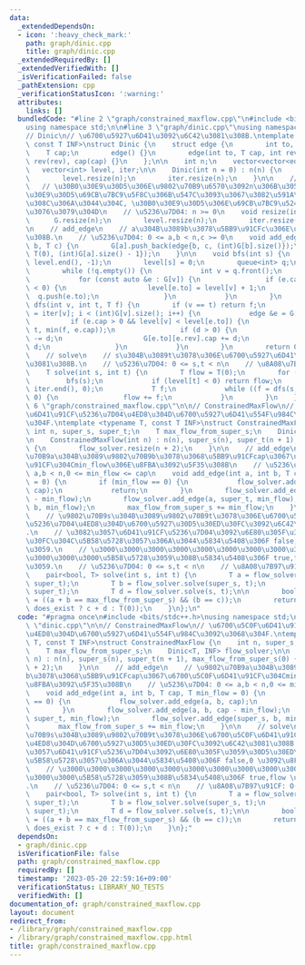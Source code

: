 ```yaml
---
data:
  _extendedDependsOn:
  - icon: ':heavy_check_mark:'
    path: graph/dinic.cpp
    title: graph/dinic.cpp
  _extendedRequiredBy: []
  _extendedVerifiedWith: []
  _isVerificationFailed: false
  _pathExtension: cpp
  _verificationStatusIcon: ':warning:'
  attributes:
    links: []
  bundledCode: "#line 2 \"graph/constrained_maxflow.cpp\"\n#include <bits/stdc++.h>\n\
    using namespace std;\n\n#line 3 \"graph/dinic.cpp\"\nusing namespace std;\n\n\
    // Dinic\n// \u6700\u5927\u6D41\u3092\u6C42\u3081\u308B.\ntemplate <typename T,\
    \ const T INF>\nstruct Dinic {\n    struct edge {\n        int to, rev;\n    \
    \    T cap;\n        edge() {}\n        edge(int to, T cap, int rev) : to(to),\
    \ rev(rev), cap(cap) {}\n    };\n\n    int n;\n    vector<vector<edge>> G;\n \
    \   vector<int> level, iter;\n\n    Dinic(int n = 0) : n(n) {\n        G.resize(n);\n\
    \        level.resize(n);\n        iter.resize(n);\n    }\n\n    // resize\n \
    \   // \u30B0\u30E9\u30D5\u306E\u9802\u70B9\u6570\u3092n\u306B\u3059\u308B. \u30B0\
    \u30E9\u30D5\u69CB\u7BC9\u5F8C\u306B\u547C\u3093\u3067\u3082\u591A\u5206\u58CA\
    \u308C\u306A\u3044\u304C, \u30B0\u30E9\u30D5\u306E\u69CB\u7BC9\u524D\u306B\u547C\
    \u3076\u3079\u304D\n    // \u5236\u7D04: n >= 0\n    void resize(int n) {\n  \
    \      G.resize(n);\n        level.resize(n);\n        iter.resize(n);\n    }\n\
    \n    // add_edge\n    // a\u304B\u3089b\u3078\u5BB9\u91CFc\u306E\u8FBA\u3092\u306F\
    \u308B.\n    // \u5236\u7D04: 0 <= a,b < n,c >= 0\n    void add_edge(int a, int\
    \ b, T c) {\n        G[a].push_back(edge{b, c, (int)G[b].size()});\n        G[b].push_back(edge{a,\
    \ T(0), (int)G[a].size() - 1});\n    }\n\n    void bfs(int s) {\n        fill(level.begin(),\
    \ level.end(), -1);\n        level[s] = 0;\n        queue<int> q;\n        q.push(s);\n\
    \        while (!q.empty()) {\n            int v = q.front();\n            q.pop();\n\
    \            for (const auto &e : G[v]) {\n                if (e.cap > 0 && level[e.to]\
    \ < 0) {\n                    level[e.to] = level[v] + 1;\n                  \
    \  q.push(e.to);\n                }\n            }\n        }\n    }\n\n    T\
    \ dfs(int v, int t, T f) {\n        if (v == t) return f;\n        for (int &i\
    \ = iter[v]; i < (int)G[v].size(); i++) {\n            edge &e = G[v][i];\n  \
    \          if (e.cap > 0 && level[v] < level[e.to]) {\n                T d = dfs(e.to,\
    \ t, min(f, e.cap));\n                if (d > 0) {\n                    e.cap\
    \ -= d;\n                    G[e.to][e.rev].cap += d;\n                    return\
    \ d;\n                }\n            }\n        }\n        return 0;\n    }\n\n\
    \    // solve\n    // s\u304B\u3089t\u3078\u306E\u6700\u5927\u6D41\u3092\u6C42\
    \u3081\u308B.\n    // \u5236\u7D04: 0 <= s,t < n\n    // \u8A08\u7B97\u91CF: O(|V|^2|E|)\n\
    \    T solve(int s, int t) {\n        T flow = T(0);\n        for (;;) {\n   \
    \         bfs(s);\n            if (level[t] < 0) return flow;\n            fill(iter.begin(),\
    \ iter.end(), 0);\n            T f;\n            while ((f = dfs(s, t, INF)) >\
    \ 0) {\n                flow += f;\n            }\n        }\n    }\n};\n#line\
    \ 6 \"graph/constrained_maxflow.cpp\"\n\n// ConstrainedMaxFlow\n// \u6700\u5C0F\
    \u6D41\u91CF\u5236\u7D04\u4ED8\u304D\u6700\u5927\u6D41\u554F\u984C\u3092\u3068\
    \u304F.\ntemplate <typename T, const T INF>\nstruct ConstrainedMaxFlow {\n   \
    \ int n, super_s, super_t;\n    T max_flow_from_super_s;\n    Dinic<T, INF> flow_solver;\n\
    \n    ConstrainedMaxFlow(int n) : n(n), super_s(n), super_t(n + 1), max_flow_from_super_s(0)\
    \ {\n        flow_solver.resize(n + 2);\n    }\n\n    // add_edge\n    // \u9802\
    \u70B9a\u304B\u3089\u9802\u70B9b\u3078\u3068\u5BB9\u91CFcap\u3067\u6700\u5C0F\u6D41\
    \u91CF\u304Cmin_flow\u306E\u8FBA\u3092\u5F35\u308B\n    // \u5236\u7D04: 0 <=\
    \ a,b < n,0 <= min_flow <= cap\n    void add_edge(int a, int b, T cap, T min_flow\
    \ = 0) {\n        if (min_flow == 0) {\n            flow_solver.add_edge(a, b,\
    \ cap);\n            return;\n        }\n        flow_solver.add_edge(a, b, cap\
    \ - min_flow);\n        flow_solver.add_edge(a, super_t, min_flow);\n        flow_solver.add_edge(super_s,\
    \ b, min_flow);\n        max_flow_from_super_s += min_flow;\n    }\n\n    // solve\n\
    \    // \u9802\u70B9s\u304B\u3089\u9802\u70B9t\u3078\u306E\u6700\u5C0F\u6D41\u91CF\
    \u5236\u7D04\u4ED8\u304D\u6700\u5927\u30D5\u30ED\u30FC\u3092\u6C42\u3081\u308B\
    .\n    // \u3082\u3057\u6D41\u91CF\u5236\u7D04\u3092\u6E80\u305F\u3059\u30D5\u30ED\
    \u30FC\u304C\u5B58\u5728\u3057\u306A\u3044\u5834\u5408\u306F false,0 \u3092\u8FD4\
    \u3059.\n    // \u3000\u3000\u3000\u3000\u3000\u3000\u3000\u3000\u3000\u3000\u3000\
    \u3000\u3000\u3000\u5B58\u5728\u3059\u308B\u5834\u5408\u306F true,flow \u3092\u8FD4\
    \u3059.\n    // \u5236\u7D04: 0 <= s,t < n\n    // \u8A08\u7B97\u91CF: O(|V|^2|E|)\n\
    \    pair<bool, T> solve(int s, int t) {\n        T a = flow_solver.solve(super_s,\
    \ super_t);\n        T b = flow_solver.solve(super_s, t);\n        T c = flow_solver.solve(s,\
    \ super_t);\n        T d = flow_solver.solve(s, t);\n\n        bool does_exist\
    \ = ((a + b == max_flow_from_super_s) && (b == c));\n        return make_pair(does_exist,\
    \ does_exist ? c + d : T(0));\n    }\n};\n"
  code: "#pragma once\n#include <bits/stdc++.h>\nusing namespace std;\n\n#include\
    \ \"dinic.cpp\"\n\n// ConstrainedMaxFlow\n// \u6700\u5C0F\u6D41\u91CF\u5236\u7D04\
    \u4ED8\u304D\u6700\u5927\u6D41\u554F\u984C\u3092\u3068\u304F.\ntemplate <typename\
    \ T, const T INF>\nstruct ConstrainedMaxFlow {\n    int n, super_s, super_t;\n\
    \    T max_flow_from_super_s;\n    Dinic<T, INF> flow_solver;\n\n    ConstrainedMaxFlow(int\
    \ n) : n(n), super_s(n), super_t(n + 1), max_flow_from_super_s(0) {\n        flow_solver.resize(n\
    \ + 2);\n    }\n\n    // add_edge\n    // \u9802\u70B9a\u304B\u3089\u9802\u70B9\
    b\u3078\u3068\u5BB9\u91CFcap\u3067\u6700\u5C0F\u6D41\u91CF\u304Cmin_flow\u306E\
    \u8FBA\u3092\u5F35\u308B\n    // \u5236\u7D04: 0 <= a,b < n,0 <= min_flow <= cap\n\
    \    void add_edge(int a, int b, T cap, T min_flow = 0) {\n        if (min_flow\
    \ == 0) {\n            flow_solver.add_edge(a, b, cap);\n            return;\n\
    \        }\n        flow_solver.add_edge(a, b, cap - min_flow);\n        flow_solver.add_edge(a,\
    \ super_t, min_flow);\n        flow_solver.add_edge(super_s, b, min_flow);\n \
    \       max_flow_from_super_s += min_flow;\n    }\n\n    // solve\n    // \u9802\
    \u70B9s\u304B\u3089\u9802\u70B9t\u3078\u306E\u6700\u5C0F\u6D41\u91CF\u5236\u7D04\
    \u4ED8\u304D\u6700\u5927\u30D5\u30ED\u30FC\u3092\u6C42\u3081\u308B.\n    // \u3082\
    \u3057\u6D41\u91CF\u5236\u7D04\u3092\u6E80\u305F\u3059\u30D5\u30ED\u30FC\u304C\
    \u5B58\u5728\u3057\u306A\u3044\u5834\u5408\u306F false,0 \u3092\u8FD4\u3059.\n\
    \    // \u3000\u3000\u3000\u3000\u3000\u3000\u3000\u3000\u3000\u3000\u3000\u3000\
    \u3000\u3000\u5B58\u5728\u3059\u308B\u5834\u5408\u306F true,flow \u3092\u8FD4\u3059\
    .\n    // \u5236\u7D04: 0 <= s,t < n\n    // \u8A08\u7B97\u91CF: O(|V|^2|E|)\n\
    \    pair<bool, T> solve(int s, int t) {\n        T a = flow_solver.solve(super_s,\
    \ super_t);\n        T b = flow_solver.solve(super_s, t);\n        T c = flow_solver.solve(s,\
    \ super_t);\n        T d = flow_solver.solve(s, t);\n\n        bool does_exist\
    \ = ((a + b == max_flow_from_super_s) && (b == c));\n        return make_pair(does_exist,\
    \ does_exist ? c + d : T(0));\n    }\n};"
  dependsOn:
  - graph/dinic.cpp
  isVerificationFile: false
  path: graph/constrained_maxflow.cpp
  requiredBy: []
  timestamp: '2023-05-20 22:59:16+09:00'
  verificationStatus: LIBRARY_NO_TESTS
  verifiedWith: []
documentation_of: graph/constrained_maxflow.cpp
layout: document
redirect_from:
- /library/graph/constrained_maxflow.cpp
- /library/graph/constrained_maxflow.cpp.html
title: graph/constrained_maxflow.cpp
---
```

